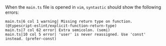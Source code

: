 When the `main.ts` file is opened in `vim`, `syntastic` should show the following errors:

```
main.ts|6 col 1 warning| Missing return type on function. (@typescript-eslint/explicit-function-return-type)
main.ts|7 col 62 error| Extra semicolon. (semi)
main.ts|10 col 5 error| 'user' is never reassigned. Use 'const' instead. (prefer-const)
```
